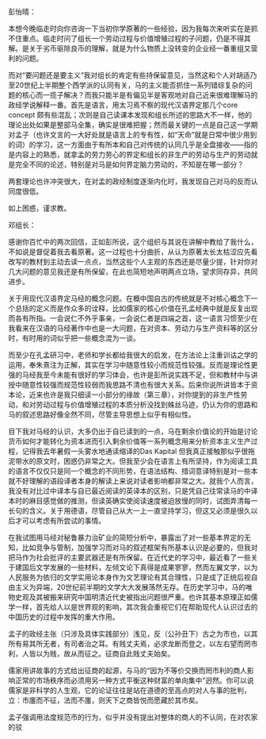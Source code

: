 彭怡晴：

本想今晚临走时向你咨询一下当初你学原著的一些经验，因为我每次来听实在是抓不住重点。临走时问了组长一个劳动过程与价值增殖过程的子问题，仍是不得其解。是关于劣币驱除良币的理解，就是为什么物质上没转变的企业经一番重组又营利的问题。

而对“要问题还是要主义”我对组长的肯定有些持保留意见，当然这和个人对胡适乃至20世纪上半期整个西学派的认同有关，马的主义能否抓住一系列错综复杂的问题的核心而一揽子解决？而我只能半是有偏见半是客观地对自己近来很难理解马的政经学说解释一番。首先是语言，用太习焉不察的现代汉语界定那几个core concept 颇有些混乱；次则是自己读课本发现和组长所述的思路大不一样，他的理论出处如果是整部马全集，确实是很难把握；然而最关键的一点是自己这一学期对孟子（也许文言的一大好处就是语言上的专有性，如“天命”就是日常中很少用到的词）的学习，这一方面由于有所本和自己对传统的认同几乎是全盘接收——指的是内容上的熟悉，就拿孟的劳力劳心的界定和组长的非生产的劳动与生产的劳动就是完全不同的论述，特别是对马是如何界定脑力劳动的，不知是在哪一部分？

两套理论也许冲突很大，在对孟的政经制度逐渐内化时，我发现自己对马的反而认同度很低。

如上困惑，谨求教。

邓组长：

感谢你百忙中的两次回信，正如彭所说，这个组织与其说在讲解中教给了我什么，不如说是督促着我去看原著。这一过程也十分曲折，从认为原著太长太枯涩应先看改写的教材到主动去读一点点，当然这些个人主观的东西还是尽量少提，针对你对几大问题的意见我还是有所保留，在此也简短地声明两点立场，望求同存异，共同进步。

关于用现代汉语界定马经的概念问题。在概中国自古的传统就是不对核心概念下一个总括的定义而是作众多的诠释，比如儒家的核心价值在孔孟经典中就是反复出现而各有所指。一会说仁不外乎事亲，一会说仁者是四端之首，这一语言习惯至少在我看来在汉语的马经著作中也是一大问题，在对资本、劳动力与生产资料等的区分时，有时用的词似乎把一些概念混为一谈。

而至少在孔孟研习中，老师和学长都给我很大的启发，在方法论上注重训诂之学的运用，奉朱熹注为正解，其实在学习中随意性较小而规范性较强。反而是理论性更强的马经我至今未能有很好的学习体会，也许是彭所说实践不足，但和教材中与讲授中随意性较强而规范性较弱而我思路不清也有很大关系。后来你说所讲皆本于资本论，近来也许是我只细读一小部分的缘故（第三章），对你提到的非生产性劳动，和对劳动过程与价值增殖过程的本质分析没找到蛛丝马迹，仍认为你的思路和马的叙述思路好像全然不同，尽管主导思想上似乎有相似性。

目下我对马经的认识，大多仍出于自已读到的一点，马在剩余价值论的开始是讨论货币如何才能转化为资本进而引入剩余价值等一系列概念用来分析资本主义生产过程，记得我去年暑假一头雾水地通读缩译的Das Kapital 但我真正接触那似乎很拖泥带水的原文时，困惑仍非常之大。但我至少会在语言上有所坚持，作为阅读工具的语言不仅仅只是同一个概念的不同形势，在语法结构、措词意译特别是对一些本就不好理解的语段译者本身的解读上来说对读者影响都非常之大。就我个人而言，我没有对比过中译本与自已最近阅读的英译本的区别，只是凭自己往常读马的中译本时的麻目感觉做的推测，但读英确实使阅读速度被迫放慢的同时，试图弄清每一长句的含义。关于用德语，尽管自己从大一上一直坚持学习，但这又必须是很久以后才可以考虑有所尝试的事情。

在我试图用马经对秘鲁暴力治矿业的简短分析中，暴露出了对一些基本界定的无知，比如竞争与管制，加强学习而对马的叙述框架有所基本认识是必要的，但我对把马作为社会批评的主要武器还是有所保留。在近代史的学习中，最近看了一些关于建国后文学发展的一些材料，左倾文论下真得是成果寥寥，然而左翼文学，以为人民服务为依归的文学实用论本身作为文艺理论有其合理性，只是成了正统后视自由主义为异端，20世纪前半期的文学大大发展荡然无存。在历史学习中，马的唯物史观及其被搬来研究中国明清近代史被指出问题很严重。也许其基本原理正如儒学一样，首先给人以是世界观的影响，其次我会重视它们在帮助现代人认识过去的中国历史的过程中发挥的重大作用。

孟子的政经主张（只涉及具体实践部分）浅见，反（公孙丑下）古之为市也，以其所有易其所无者，有司者治之耳。有贱丈夫焉，必求龙断而登之，以左右望而罔市利，人皆以为贱，故从而征之。征商自此贱丈夫始矣。

儒家用讲故事的方式给出征商的起源，与马的“因为不等价交换而罔市利的商人影响正常的市场秩序而必须用另一种方式平衡这种财富的单向集中”迥然。你可以说儒家是非科学的人生观，它的论证往往是站在道德的至高点的对人与事的批判，
立：市廛而不征，法而不廛，则天下之商皆悦而愿藏於其市矣。

孟子强调用法度规范市的行为，似乎并没有提出对整体的商人的不认同，在对农家的驳

